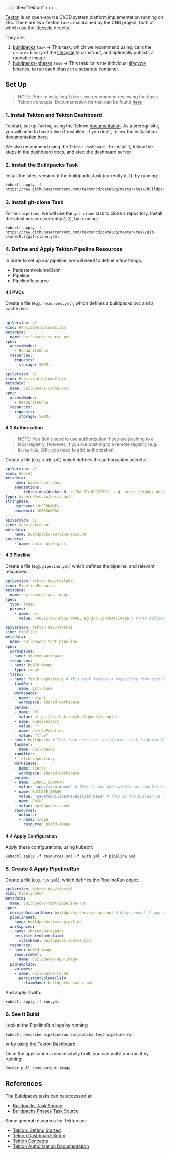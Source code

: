 +++
title="Tekton"
+++

[Tekton][tekton] is an open-source CI/CD system platform implementation running on k8s. There are two Tekton `tasks` maintained by 
the CNB project, both of which use the [lifecycle][lifecycle] directly.
<!--more-->
They are:
1. [buildpacks][buildpacks-task] `task` &rarr; This task, which we recommend using, calls the `creator` binary of the 
   [lifecycle][lifecycle] to construct, and optionally publish, a runnable image.
1. [buildpacks-phases][buildpacks-phases] `task` &rarr; This task calls the individual [lifecycle][lifecycle] binaries, to
run each phase in a separate container.

## Set Up
> NOTE: Prior to installing `Tekton`, we recommend reviewing the basic Tekton concepts. Documentation for that can be 
> found [here][tekton-concepts]

### 1. Install Tekton and Tekton Dashboard
To start, set up `Tekton`, using the Tekton [documentation][tekton-setup]. As a prerequisite, you will need to have 
`kubectl` installed. If you don't, follow the installation documentation [here][kubectl-install].

We also recommend using the `Tekton dashboard`. To install it, follow the steps in the [dashboard docs][tekton-dashboard-setup], and
start the dashboard server. 

### 2. Install the Buildpacks Task
Install the latest version of the buildpacks task (currently `0.1`), by running:
```shell
kubectl apply -f https://raw.githubusercontent.com/tektoncd/catalog/master/task/buildpacks/0.1/buildpacks.yaml
```

### 3. Install git-clone Task
For our `pipeline`, we will use the `git-clone` task to clone a repository. Install the latest version (currently `0.2`), by running:
```shell
kubectl apply -f https://raw.githubusercontent.com/tektoncd/catalog/master/task/git-clone/0.2/git-clone.yaml
```

### 4. Define and Apply Tekton Pipeline Resources
In order to set up our pipeline, we will need to define a few things:
- PersistentVolumeClaim
- Pipeline
- PipelineResource
#### 4.1 PVCs
Create a file (e.g. `resources.yml`), which defines a buildpacks pvc and a cache pvc:
```yaml
---
apiVersion: v1
kind: PersistentVolumeClaim
metadata:
  name: buildpacks-source-pvc
spec:
  accessModes:
    - ReadWriteOnce
  resources:
    requests:
      storage: 500Mi
---
apiVersion: v1
kind: PersistentVolumeClaim
metadata:
  name: buildpacks-cache-pvc
spec:
  accessModes:
    - ReadWriteOnce
  resources:
    requests:
      storage: 500Mi
```

#### 4.2 Authorization
> NOTE: You don't need to use authorization if you are pushing to a local registry. However, if you are pushing to a 
> remote registry (e.g. `DockerHub`, `GCR`), you need to add authorization

Create a file (e.g. `auth.yml`) which defines the authorization secrets:
```yaml
apiVersion: v1
kind: Secret
metadata:
    name: basic-user-pass
    annotations:
        tekton.dev/docker-0: <LINK TO REGISTRY, e.g. https://index.docker.io/v1>
type: kubernetes.io/basic-auth
stringData:
    username: <USERNAME>
    password: <PASSWORD>
---
apiVersion: v1
kind: ServiceAccount
metadata:
    name: buildpacks-service-account
secrets:
    - name: basic-user-pass
```

#### 4.3 Pipeline
Create a file (e.g. `pipeline.yml`) which defines the pipeline, and relevant resources:
```yaml
apiVersion: tekton.dev/v1alpha1
kind: PipelineResource
metadata:
  name: buildpacks-app-image 
spec:
  type: image
  params:
    - name: url
      value: <REGISTRY/IMAGE NAME, eg gcr.io/test/image > #This defines the name of output image
---
apiVersion: tekton.dev/v1beta1
kind: Pipeline
metadata:
  name: buildpacks-test-pipeline
spec:
  workspaces:
  - name: shared-workspace
  resources:
  - name: build-image
    type: image
  tasks:
  - name: fetch-repository # This task fetches a repository from github, using the `git-clone` task we installed
    taskRef:
      name: git-clone
    workspaces:
    - name: output
      workspace: shared-workspace
    params:
    - name: url
      value: https://github.com/buildpacks/samples
    - name: subdirectory
      value: ""
    - name: deleteExisting
      value: "true"
  - name: buildpacks # This task uses the `buildpacks` task to build the application
    taskRef:
      name: buildpacks
    runAfter:
    - fetch-repository
    workspaces:
    - name: source
      workspace: shared-workspace
    params:
    - name: SOURCE_SUBPATH
      value: 'apps/java-maven' # This is the path within our samples repo we want to build
    - name: BUILDER_IMAGE
      value: 'paketobuildpacks/builder:base' # This is the builder we want the task to use
    - name: CACHE
      value: buildpacks-cache
    resources:
      outputs:
      - name: image
        resource: build-image
```

#### 4.4 Apply Configuration
Apply these configurations, using kubectl:
```shell
kubectl apply -f resources.yml -f auth.yml -f pipeline.yml
```

### 5. Create & Apply PipelineRun
Create a file (e.g. `run.yml`), which defines the PipelineRun object
```yaml
apiVersion: tekton.dev/v1beta1
kind: PipelineRun
metadata:
  name: buildpacks-test-pipeline-run
spec:
  serviceAccountName: buildpacks-service-account # Only needed if you set up authorization
  pipelineRef:
    name: buildpacks-test-pipeline
  workspaces:
  - name: shared-workspace
    persistentvolumeclaim:
      claimName: buildpacks-source-pvc
  resources:
  - name: build-image
    resourceRef:
      name: buildpacks-app-image
  podTemplate:
    volumes:
    - name: buildpacks-cache
      persistentVolumeClaim:
        claimName: buildpacks-cache-pvc
```

And apply it with:
```shell
kubectl apply -f run.yml
```

### 6. See it Build
Look at the PipelineRun logs by running
```shell
kubectl describe pipelinerun buildpacks-test-pipeline-run
```

or by using the Tekton Dashboard. 

Once the application is successfully built, you can pull it and run it by running:
```shell
docker pull some-output-image
```

## References
The Buildpacks tasks can be accessed at:
- [Buildpacks Task Source][buildpacks-task]
- [Buildpacks Phases Task Source][buildpacks-phases]

Some general resources for Tekton are:
- [Tekton: Getting Started][tekton-setup]
- [Tekton Dashboard: Setup][tekton-dashboard-setup]
- [Tekton Concepts][tekton-concepts]
- [Tekton Authorization Documentation][tekton-auth]

[tekton]: https://tekton.dev/
[lifecycle]: /docs/concepts/components/lifecycle
[buildpacks-task]: https://github.com/tektoncd/catalog/tree/master/task/buildpacks
[buildpacks-phases]: https://github.com/tektoncd/catalog/tree/master/task/buildpacks-phases
[tekton-setup]: https://tekton.dev/docs/getting-started/
[tekton-dashboard-setup]: https://tekton.dev/docs/dashboard/
[tekton-concepts]: https://tekton.dev/docs/concepts/
[git-clone-task]: https://github.com/tektoncd/catalog/tree/master/task/git-clone
[kubectl-install]: https://kubernetes.io/docs/tasks/tools/install-kubectl/
[tekton-auth]: https://tekton.dev/docs/pipelines/auth/